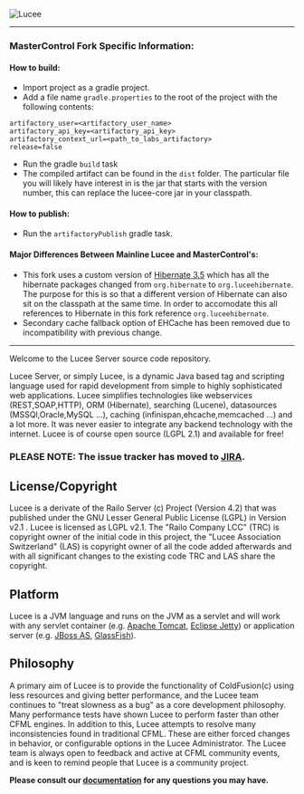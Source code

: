 ![Lucee](https://bitbucket.org/repo/rX87Rq/images/3392835614-logo-1-color-black-small.png)

---

### MasterControl Fork Specific Information:

#### How to build:
- Import project as a gradle project.
- Add a file name `gradle.properties` to the root of the project with the following contents:
```
artifactory_user=<artifactory_user_name>
artifactory_api_key=<artifactory_api_key>
artifactory_context_url=<path_to_labs_artifactory>
release=false    
```
- Run the gradle `build` task
- The compiled artifact can be found in the `dist` folder. The particular file you will likely have interest in is the jar that starts with the version number, this can replace the lucee-core jar in your classpath.

#### How to publish:
- Run the `artifactoryPublish` gradle task.

#### Major Differences Between Mainline Lucee and MasterControl's:
- This fork uses a custom version of [Hibernate 3.5](https://github.com/MasterControlInc/hibernate-orm/tree/lucee-hibernate) which has all the hibernate packages changed from `org.hibernate` to `org.luceehibernate`. The purpose for this is so that a different version of Hibernate can also sit on the classpath at the same time. In order to accomodate this all references to Hibernate in this fork reference `org.luceehibernate`.
- Secondary cache fallback option of EHCache has been removed due to incompatibility with previous change.
---


Welcome to the Lucee Server source code repository.

Lucee Server, or simply Lucee, is a dynamic Java based tag and scripting language used for rapid development from simple to highly sophisticated web applications. Lucee simplifies technologies like webservices (REST,SOAP,HTTP), ORM (Hibernate), searching (Lucene), datasources (MSSQl,Oracle,MySQL ...), caching (infinispan,ehcache,memcached ...) and a lot more. It was never easier to integrate any backend technology with the internet.
Lucee is of course open source (LGPL 2.1) and available for free!

### PLEASE NOTE: The issue tracker has moved to [JIRA](http://issues.lucee.org). ###

License/Copyright
-----------------
Lucee is a derivate of the Railo Server (c) Project (Version 4.2) that was published under the GNU Lesser General Public License (LGPL) in Version v2.1 . Lucee is licensed as LGPL v2.1.
The "Railo Company LCC" (TRC) is copyright owner of the initial code in this project, the "Lucee Association Switzerland" (LAS) is copyright owner of all the code added afterwards and with all significant changes to the existing code TRC and LAS share the copyright.

Platform
---------
Lucee is a JVM language and runs on the JVM as a servlet and will work with any servlet container (e.g. [Apache Tomcat](http://tomcat.apache.org/), [Eclipse Jetty](http://eclipse.org/jetty/)) or application server (e.g. [JBoss AS](http://jbossas.jboss.org/), [GlassFish](https://glassfish.java.net/)).

Philosophy
----------
A primary aim of Lucee is to provide the functionality of ColdFusion(c) using less resources and giving better performance, and the Lucee team continues to "treat slowness as a bug" as a core development philosophy. Many performance tests have shown Lucee to perform faster than other CFML engines. In addition to this, Lucee attempts to resolve many inconsistencies found in traditional CFML. These are either forced changes in behavior, or configurable options in the Lucee Administrator.
The Lucee team is always open to feedback and active at CFML community events, and is keen to remind people that Lucee is a community project.

**Please consult our [documentation](http://docs.lucee.org) for any questions you may have.**
